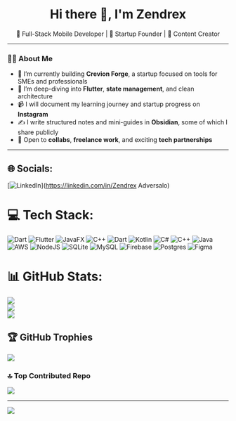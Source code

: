 <h1 align="center">Hi there 👋, I'm Zendrex</h1>

<p align="center">
  🚀 Full-Stack Mobile Developer | 🎯 Startup Founder | 🎥 Content Creator
</p>

---

### 👨‍💻 About Me

- 🔭 I’m currently building **Crevion Forge**, a startup focused on tools for SMEs and professionals  
- 🌱 I’m deep-diving into **Flutter**, **state management**, and clean architecture  
- 📹 I will document my learning journey and startup progress on **Instagram**  
- ✍️ I write structured notes and mini-guides in **Obsidian**, some of which I share publicly  
- 🤝 Open to **collabs**, **freelance work**, and exciting **tech partnerships**

---

## 🌐 Socials:
[![LinkedIn](https://img.shields.io/badge/LinkedIn-%230077B5.svg?logo=linkedin&logoColor=white)](https://linkedin.com/in/Zendrex Adversalo) 

# 💻 Tech Stack:
![Dart](https://img.shields.io/badge/dart-%230175C2.svg?style=for-the-badge&logo=dart&logoColor=white) ![Flutter](https://img.shields.io/badge/Flutter-%2302569B.svg?style=for-the-badge&logo=Flutter&logoColor=white) ![JavaFX](https://img.shields.io/badge/javafx-%23FF0000.svg?style=for-the-badge&logo=javafx&logoColor=white) ![C++](https://img.shields.io/badge/c++-%2300599C.svg?style=for-the-badge&logo=c%2B%2B&logoColor=white) ![Dart](https://img.shields.io/badge/dart-%230175C2.svg?style=for-the-badge&logo=dart&logoColor=white) ![Kotlin](https://img.shields.io/badge/kotlin-%237F52FF.svg?style=for-the-badge&logo=kotlin&logoColor=white) ![C#](https://img.shields.io/badge/c%23-%23239120.svg?style=for-the-badge&logo=csharp&logoColor=white) ![C++](https://img.shields.io/badge/c++-%2300599C.svg?style=for-the-badge&logo=c%2B%2B&logoColor=white) ![Java](https://img.shields.io/badge/java-%23ED8B00.svg?style=for-the-badge&logo=openjdk&logoColor=white) ![AWS](https://img.shields.io/badge/AWS-%23FF9900.svg?style=for-the-badge&logo=amazon-aws&logoColor=white) ![NodeJS](https://img.shields.io/badge/node.js-6DA55F?style=for-the-badge&logo=node.js&logoColor=white) ![SQLite](https://img.shields.io/badge/sqlite-%2307405e.svg?style=for-the-badge&logo=sqlite&logoColor=white) ![MySQL](https://img.shields.io/badge/mysql-4479A1.svg?style=for-the-badge&logo=mysql&logoColor=white) ![Firebase](https://img.shields.io/badge/firebase-a08021?style=for-the-badge&logo=firebase&logoColor=ffcd34) ![Postgres](https://img.shields.io/badge/postgres-%23316192.svg?style=for-the-badge&logo=postgresql&logoColor=white) ![Figma](https://img.shields.io/badge/figma-%23F24E1E.svg?style=for-the-badge&logo=figma&logoColor=white)
# 📊 GitHub Stats:
![](https://github-readme-stats.vercel.app/api?username=zendrexx&theme=merko&hide_border=false&include_all_commits=false&count_private=false)<br/>
![](https://nirzak-streak-stats.vercel.app/?user=zendrexx&theme=merko&hide_border=false)<br/>
![](https://github-readme-stats.vercel.app/api/top-langs/?username=zendrexx&theme=merko&hide_border=false&include_all_commits=false&count_private=false&layout=compact)

## 🏆 GitHub Trophies
![](https://github-profile-trophy.vercel.app/?username=zendrexx&theme=radical&no-frame=false&no-bg=true&margin-w=4)

### 🔝 Top Contributed Repo
![](https://github-contributor-stats.vercel.app/api?username=zendrexx&limit=5&theme=dark&combine_all_yearly_contributions=true)

---
[![](https://visitcount.itsvg.in/api?id=zendrexx&icon=0&color=0)](https://visitcount.itsvg.in)

<!-- Proudly created with GPRM ( https://gprm.itsvg.in ) -->
